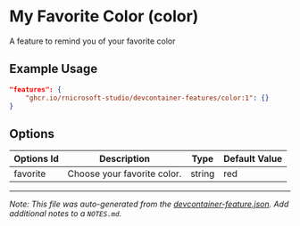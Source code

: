 
# My Favorite Color (color)

A feature to remind you of your favorite color

## Example Usage

```json
"features": {
    "ghcr.io/rnicrosoft-studio/devcontainer-features/color:1": {}
}
```

## Options

| Options Id | Description | Type | Default Value |
|-----|-----|-----|-----|
| favorite | Choose your favorite color. | string | red |



---

_Note: This file was auto-generated from the [devcontainer-feature.json](https://github.com/rnicrosoft-studio/devcontainer-features/blob/main/src/color/devcontainer-feature.json).  Add additional notes to a `NOTES.md`._
